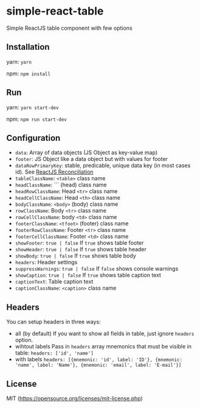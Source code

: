 # simple-react-table

Simple ReactJS table component with few options

## Installation

yarn:
`yarn`

npm:
`npm install`

## Run

yarn:
`yarn start-dev`

npm:
`npm run start-dev`

## Configuration

- `data`: Array of data objects (JS Object as key-value map)
- `footer`: JS Object like a data object but with values for footer
- `dataRowPrimaryKey`: stable, predicable, unique data key (in most cases id). See [ReactJS Reconciliation](https://facebook.github.io/react/docs/reconciliation.html)
- `tableClassName`: `<table>` class name
- `headClassName`: ``<thead>` (head) class name
- `headRowClassName`: Head `<tr>` class name
- `headCellClassName`: Head `<th>` class name
- `bodyClassName`: `<body>` (body) class name
- `rowClassName`: Body `<tr>` class name
- `rowCellClassName`: body `<td>` class name
- `footerClassName`: `<tfoot>` (footer) class name
- `footerRowClassName`: Footer `<tr>` class name
- `footerCellClassName`: Footer `<td>` class name
- `showFooter`: `true | false` If `true` shows table footer
- `showHeader`: `true | false` If `true` shows table header
- `showBody`: `true | false` If `true` shows table body
- `headers`: Header settings
- `suppressWarnings`: `true | false` If `false` shows console warnings
- `showCaption`: `true | false` If `true` shows table caption text
- `captionText`: Table caption text
- `captionClassName`: `<caption>` class name

## Headers

You can setup headers in three ways:

- all (by default)
If you want to show all fields in table, just ignore `headers` option.
- wihtout labels
Pass in `headers` array mnemonics that must be visible in table:
`headers: ['id', 'name']`
- with labels
`headers: [{mnemonic: 'id', label: 'ID'}, {mnemonic: 'name', label: 'Name'}, {mnemonic: 'email', label: 'E-mail'}]`

## License

MIT (https://opensource.org/licenses/mit-license.php)